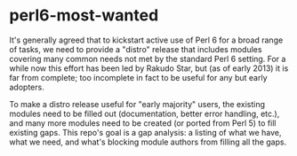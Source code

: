 perl6-most-wanted
=================

It's generally agreed that to kickstart active use of Perl 6 for a broad range
of tasks, we need to provide a "distro" release that includes modules covering
many common needs not met by the standard Perl 6 setting.  For a while now
this effort has been led by Rakudo Star, but (as of early 2013) it is far from
complete; too incomplete in fact to be useful for any but early adopters.

To make a distro release useful for "early majority" users, the existing
modules need to be filled out (documentation, better error handling, etc.), and
many more modules need to be created (or ported from Perl 5) to fill existing
gaps.  This repo's goal is a gap analysis: a listing of what we have, what we
need, and what's blocking module authors from filling all the gaps.
